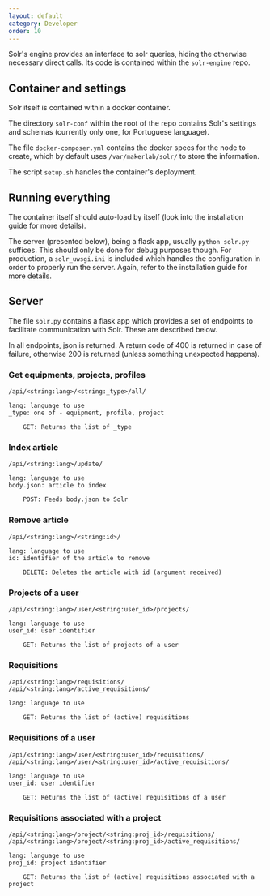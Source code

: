 ```yaml
---
layout: default
category: Developer
order: 10
---
```


Solr's engine provides an interface to solr queries, hiding the otherwise
necessary direct calls. Its code is contained within the `solr-engine` repo.

## Container and settings

Solr itself is contained within a docker container.

The directory `solr-conf` within the root of the repo contains Solr's settings
and schemas (currently only one, for Portuguese language).

The file `docker-composer.yml` contains the docker specs for the node to
create, which by default uses `/var/makerlab/solr/` to store the information.

The script `setup.sh` handles the container's deployment.

## Running everything

The container itself should auto-load by itself (look into the installation
guide for more details).

The server (presented below), being a flask app, usually `python solr.py`
suffices. This should only be done for debug purposes though. For production,
a `solr_uwsgi.ini` is included which handles the configuration in order to
properly run the server. Again, refer to the installation guide for more
details.

## Server

The file `solr.py` contains a flask app which provides a set of endpoints to
facilitate communication with Solr. These are described below.

In all endpoints, json is returned. A return code of 400 is returned in case of
failure, otherwise 200 is returned (unless something unexpected happens).


### Get equipments, projects, profiles

```
/api/<string:lang>/<string:_type>/all/

lang: language to use
_type: one of - equipment, profile, project

    GET: Returns the list of _type
```

### Index article

```
/api/<string:lang>/update/

lang: language to use
body.json: article to index

    POST: Feeds body.json to Solr
```

### Remove article

```
/api/<string:lang>/<string:id>/

lang: language to use
id: identifier of the article to remove

    DELETE: Deletes the article with id (argument received)
```

### Projects of a user

```
/api/<string:lang>/user/<string:user_id>/projects/

lang: language to use
user_id: user identifier

    GET: Returns the list of projects of a user
```

### Requisitions

```
/api/<string:lang>/requisitions/
/api/<string:lang>/active_requisitions/

lang: language to use

    GET: Returns the list of (active) requisitions
```

### Requisitions of a user

```
/api/<string:lang>/user/<string:user_id>/requisitions/
/api/<string:lang>/user/<string:user_id>/active_requisitions/

lang: language to use
user_id: user identifier

    GET: Returns the list of (active) requisitions of a user
```

### Requisitions associated with a project

```
/api/<string:lang>/project/<string:proj_id>/requisitions/
/api/<string:lang>/project/<string:proj_id>/active_requisitions/

lang: language to use
proj_id: project identifier

    GET: Returns the list of (active) requisitions associated with a project
```
